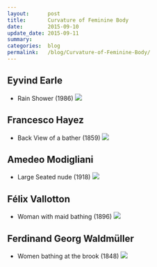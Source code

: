```yaml
---
layout:      post
title:       Curvature of Feminine Body
date:        2015-09-10
update_date: 2015-09-11
summary:     
categories:  blog
permalink:   /blog/Curvature-of-Feminine-Body/
---
```


## Eyvind Earle

* Rain Shower (1986)
![](http://uploads3.wikiart.org/images/eyvind-earle/rain-shower.jpg)

## Francesco Hayez

* Back View of a bather (1859)
![](http://uploads3.wikiart.org/images/francesco-hayez/back-view-of-a-bather-1859.jpg)

## Amedeo Modigliani

* Large Seated nude (1918)
![](http://uploads5.wikiart.org/images/amedeo-modigliani/large-seated-nude.jpg)

## Félix Vallotton

* Woman with maid bathing (1896)
![](http://uploads5.wikiart.org/images/felix-vallotton/woman-with-maid-bathing-1896.jpg)

## Ferdinand Georg Waldmüller

* Women bathing at the brook (1848)
![](http://uploads5.wikiart.org/images/ferdinand-georg-waldm-ller/women-bathing-at-the-brook.jpg)